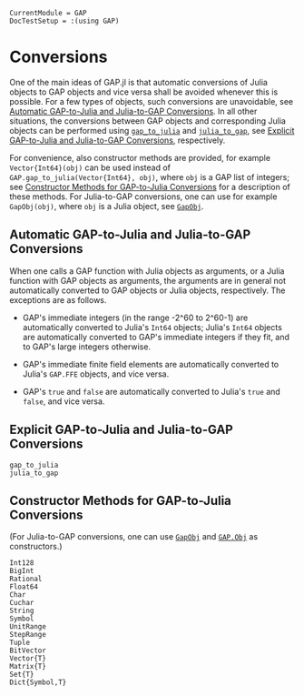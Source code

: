 ```@meta
CurrentModule = GAP
DocTestSetup = :(using GAP)
```

# Conversions

One of the main ideas of GAP.jl is that automatic conversions of Julia objects
to GAP objects and vice versa shall be avoided whenever this is possible.
For a few types of objects, such conversions are unavoidable,
see [Automatic GAP-to-Julia and Julia-to-GAP Conversions](@ref).
In all other situations,
the conversions between GAP objects and corresponding Julia objects
can be performed using [`gap_to_julia`](@ref) and [`julia_to_gap`](@ref),
see [Explicit GAP-to-Julia and Julia-to-GAP Conversions](@ref), respectively.

For convenience, also constructor methods are provided,
for example `Vector{Int64}(obj)` can be used instead of
`GAP.gap_to_julia(Vector{Int64}, obj)`, where `obj` is a GAP list of
integers;
see [Constructor Methods for GAP-to-Julia Conversions](@ref)
for a description of these methods.
For Julia-to-GAP conversions, one can use for example `GapObj(obj)`,
where `obj` is a Julia object, see [`GapObj`](@ref).

## Automatic GAP-to-Julia and Julia-to-GAP Conversions

When one calls a GAP function with Julia objects as arguments,
or a Julia function with GAP objects as arguments,
the arguments are in general not automatically converted to GAP objects
or Julia objects, respectively.
The exceptions are as follows.

- GAP's immediate integers (in the range -2^60 to 2^60-1)
  are automatically converted to Julia's `Int64` objects;
  Julia's `Int64` objects are automatically converted to GAP's immediate
  integers if they fit, and to GAP's large integers otherwise.

- GAP's immediate finite field elements
  are automatically converted to Julia's `GAP.FFE` objects, and vice versa.

- GAP's `true` and `false`
  are automatically converted to Julia's `true` and `false`, and vice versa.

## Explicit GAP-to-Julia and Julia-to-GAP Conversions

```@docs
gap_to_julia
julia_to_gap
```

## Constructor Methods for GAP-to-Julia Conversions

(For Julia-to-GAP conversions,
one can use [`GapObj`](@ref) and [`GAP.Obj`](@ref) as constructors.)

```@docs
Int128
BigInt
Rational
Float64
Char
Cuchar
String
Symbol
UnitRange
StepRange
Tuple
BitVector
Vector{T}
Matrix{T}
Set{T}
Dict{Symbol,T}
```
